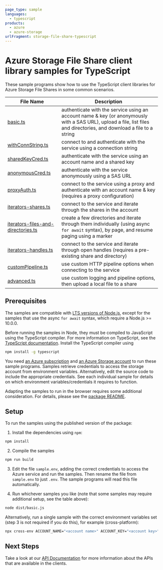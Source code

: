 ```yaml
---
page_type: sample
languages:
  - typescript
products:
  - azure
  - azure-storage
urlFragment: storage-file-share-typescript
---
```


# Azure Storage File Share client library samples for TypeScript

These sample programs show how to use the TypeScript client libraries for Azure Storage File Shares in some common scenarios.

| **File Name**                                                         | **Description**                                                                                                                                                       |
| --------------------------------------------------------------------- | --------------------------------------------------------------------------------------------------------------------------------------------------------------------- |
| [basic.ts][basic]                                                     | authenticate with the service using an account name & key (or anonymously with a SAS URL), upload a file, list files and directories, and download a file to a string |
| [withConnString.ts][withconnstring]                                   | connect to and authenticate with the service using a connection string                                                                                                |
| [sharedKeyCred.ts][sharedkeycred]                                     | authenticate with the service using an account name and a shared key                                                                                                  |
| [anonymousCred.ts][anonymouscred]                                     | authenticate with the service anonymously using a SAS URL                                                                                                             |
| [proxyAuth.ts][proxyauth]                                             | connect to the service using a proxy and authenticate with an account name & key (requires a proxy configuration)                                                     |
| [iterators-shares.ts][iterators-shares]                               | connect to the service and iterate through the shares in the account                                                                                                  |
| [iterators-files-and-directories.ts][iterators-files-and-directories] | create a few directories and iterate through them individually (using async `for await` syntax), by page, and resume paging using a marker                            |
| [iterators-handles.ts][iterators-handles]                             | connect to the service and iterate through open handles (requires a pre-existing share and directory)                                                                 |
| [customPipeline.ts][custompipeline]                                   | use custom HTTP pipeline options when connecting to the service                                                                                                       |
| [advanced.ts][advanced]                                               | use custom logging and pipeline options, then upload a local file to a share                                                                                          |

## Prerequisites

The samples are compatible with [LTS versions of Node.js](https://nodejs.org/about/releases/), except for the samples that use the async `for await` syntax, which require a Node.js >= 10.0.0.

Before running the samples in Node, they must be compiled to JavaScript using the TypeScript compiler. For more information on TypeScript, see the [TypeScript documentation][typescript]. Install the TypeScript compiler using

```bash
npm install -g typescript
```

You need [an Azure subscription][freesub] and [an Azure Storage account][azstorage] to run these sample programs. Samples retrieve credentials to access the storage account from environment variables. Alternatively, edit the source code to include the appropriate credentials. See each individual sample for details on which environment variables/credentials it requires to function.

Adapting the samples to run in the browser requires some additional consideration. For details, please see the [package README][package].

## Setup

To run the samples using the published version of the package:

1. Install the dependencies using `npm`:

```bash
npm install
```

2. Compile the samples

```bash
npm run build
```

3. Edit the file `sample.env`, adding the correct credentials to access the Azure service and run the samples. Then rename the file from `sample.env` to just `.env`. The sample programs will read this file automatically.

4. Run whichever samples you like (note that some samples may require additional setup, see the table above):

```bash
node dist/basic.js
```

Alternatively, run a single sample with the correct environment variables set (step 3 is not required if you do this), for example (cross-platform):

```bash
npx cross-env ACCOUNT_NAME="<account name>" ACCOUNT_KEY="<account key>" node dist/basic.js
```

## Next Steps

Take a look at our [API Documentation][apiref] for more information about the APIs that are available in the clients.

[basic]: https://github.com/Azure/azure-sdk-for-js/tree/main/sdk/storage/storage-file-share/samples/typescript/src/basic.ts
[proxyauth]: https://github.com/Azure/azure-sdk-for-js/tree/main/sdk/storage/storage-file-share/samples/typescript/src/proxyAuth.ts
[withconnstring]: https://github.com/Azure/azure-sdk-for-js/tree/main/sdk/storage/storage-file-share/samples/typescript/src/withConnString.ts
[iterators-files-and-directories]: https://github.com/Azure/azure-sdk-for-js/tree/main/sdk/storage/storage-file-share/samples/typescript/src/iterators-files-and-directories.ts
[sharedkeycred]: https://github.com/Azure/azure-sdk-for-js/tree/main/sdk/storage/storage-file-share/samples/typescript/src/sharedKeyCred.ts
[anonymouscred]: https://github.com/Azure/azure-sdk-for-js/tree/main/sdk/storage/storage-file-share/samples/typescript/src/anonymousCred.ts
[iterators-handles]: https://github.com/Azure/azure-sdk-for-js/tree/main/sdk/storage/storage-file-share/samples/typescript/src/iterators-handles.ts
[custompipeline]: https://github.com/Azure/azure-sdk-for-js/tree/main/sdk/storage/storage-file-share/samples/typescript/src/customPipeline.ts
[advanced]: https://github.com/Azure/azure-sdk-for-js/tree/main/sdk/storage/storage-file-share/samples/typescript/src/advanced.ts
[iterators-shares]: https://github.com/Azure/azure-sdk-for-js/tree/main/sdk/storage/storage-file-share/samples/typescript/src/iterators-shares.ts
[apiref]: https://docs.microsoft.com/javascript/api/@azure/storage-file-share
[azstorage]: https://docs.microsoft.com/azure/storage/common/storage-account-overview
[freesub]: https://azure.microsoft.com/free/
[package]: https://github.com/Azure/azure-sdk-for-js/tree/main/sdk/storage/storage-file-share/README.md
[typescript]: https://www.typescriptlang.org/docs/home.html
